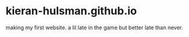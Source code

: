 # kieran-hulsman.github.io

making my first website. a lil late in the game but better late than never.

